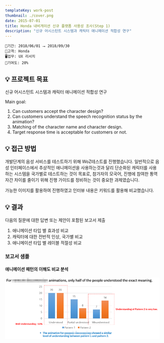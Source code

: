 ```yaml
---
templateKey: work-post
thumbnail: ./cover.png
date: 2015-07-01
title: Honda 내비게이션 신규 플랫폼 사용성 조사(Step 1)
description: "신규 어시스턴트 시스템과 캐릭터 애니메이션 적합성 연구"
---
```

```
📅기간: 2018/06/01 ⭢ 2018/09/30
🤝고객: Honda
🖥️업무: UX 리서치
🎯기여도: 20%
```

## 💡 프로젝트 목표
신규 어시스턴트 시스템과 캐릭터 애니메이션 적합성 연구

Main goal:
1. Can customers accept the character design?
2. Can customers understand the speech recognition status by the animation?
3. Matching of the character name and character design.
4. Target response time is acceptable for customers or not.

## 💡 접근 방법
개발단계의 음성 서비스를 테스트하기 위해 WoZ테스트를 진행했습니다. 일반적으로 음성 인터페이스에서 추상적인 애니메이션을 사용하는것과 달리 단순화된 캐릭터를 사용하는 시스템을 국가별로 테스트하는 것이 목표로, 참가자의 모국어, 진행에 참여한 통역자간 차이를 줄이기 위해 진행 가이드를 정비하는 것이 중요한 과제였습니다.

가능한 이미지를 활용하여 진행하였고 인터뷰 내용은 키워드를 활용해 비교했습니다.

## 💡 결과
다음의 질문에 대한 답변 또는 제안이 포함된 보고서 제출
1. 애니메이션 타입 별 효과성 비교
2. 캐릭터에 대한 전반적 인상, 국가별 비교
3. 애니메이션 타입 별 레이블 적절성 비교

### 보고서 샘플
#### 애니메이션 패턴의 이해도 비교 분석
![comparative analysis of understanding of complex animation patterns](./UX-Study-Honda-Step1-001.png)